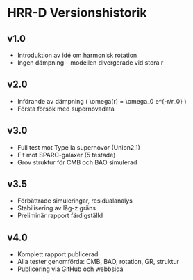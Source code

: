 # HRR-D Versionshistorik

## v1.0
- Introduktion av idé om harmonisk rotation
- Ingen dämpning – modellen divergerade vid stora r

## v2.0
- Införande av dämpning \( \omega(r) = \omega_0 e^{-r/r_0} \)
- Första försök med supernovadata

## v3.0
- Full test mot Type Ia supernovor (Union2.1)
- Fit mot SPARC-galaxer (5 testade)
- Grov struktur för CMB och BAO simulerad

## v3.5
- Förbättrade simuleringar, residualanalys
- Stabilisering av låg-z gräns
- Preliminär rapport färdigställd

## v4.0
- Komplett rapport publicerad
- Alla tester genomförda: CMB, BAO, rotation, GR, struktur
- Publicering via GitHub och webbsida
